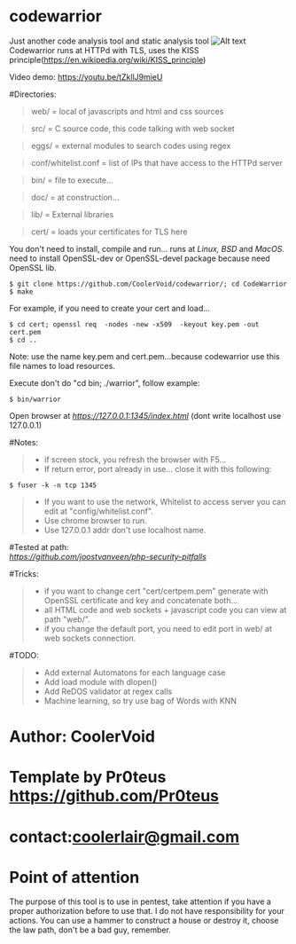 # codewarrior
Just another code analysis tool and static analysis tool 
![Alt text](https://github.com/CoolerVoid/codewarrior/blob/master/doc/img/img1.png)
Codewarrior runs at HTTPd with TLS, uses the KISS principle(https://en.wikipedia.org/wiki/KISS_principle)

Video demo: https://youtu.be/tZkllJ9mieU

#Directories:
> web/ = local of javascripts and html and css sources

> src/ = C source code, this code talking with web socket 

> eggs/ = external modules to search codes using regex

> conf/whitelist.conf = list of IPs that have  access to the HTTPd server

> bin/ = file to execute...

> doc/ = at construction...

> lib/ = External libraries

> cert/ = loads your certificates for TLS here

You don't need to install, compile and run... runs at *Linux,* *BSD* and *MacOS.*
need to install OpenSSL-dev or OpenSSL-devel package because need OpenSSL lib.
```
$ git clone https://github.com/CoolerVoid/codewarrior/; cd CodeWarrior
$ make
```
For example, if you need to create your cert and load...
```
$ cd cert; openssl req  -nodes -new -x509  -keyout key.pem -out cert.pem
$ cd ..
```
Note: use the name key.pem and cert.pem...because codewarrior use this file names to load resources.

Execute don't do "cd bin; ./warrior", follow example:
```
$ bin/warrior 
```

Open browser at *https://127.0.0.1:1345/index.html*   (dont write localhost use 127.0.0.1)

#Notes:
>* if screen stock, you refresh the browser with F5...
>* If return error, port already in use... close it with this following:
``` 
$ fuser -k -n tcp 1345
```

>* If you want to use the network, Whitelist to access server you can edit at "config/whitelist.conf". 
>* Use chrome browser to run.
>* Use 127.0.0.1 addr don't use localhost name.

#Tested at path:  
*https://github.com/joostvanveen/php-security-pitfalls*


#Tricks:
>* if you want to change cert "cert/certpem.pem" generate with OpenSSL certificate and key and concatenate both...
>* all HTML code and web sockets + javascript code you can view at path "web/".
>* if you change the default port, you need to edit port in web/ at web sockets connection.

#TODO:
>* Add external Automatons for each language case
>* Add load module with dlopen()
>* Add ReDOS validator at regex calls
>* Machine learning, so try use bag of Words with KNN

# Author: CoolerVoid
# Template by Pr0teus https://github.com/Pr0teus
# contact:coolerlair@gmail.com

# Point of attention
The purpose of this tool is to use in pentest, take attention if you have a proper authorization before to use that. I do not have responsibility for your actions. You can use a hammer to construct a house or destroy it, choose the law path, don't be a bad guy, remember.

